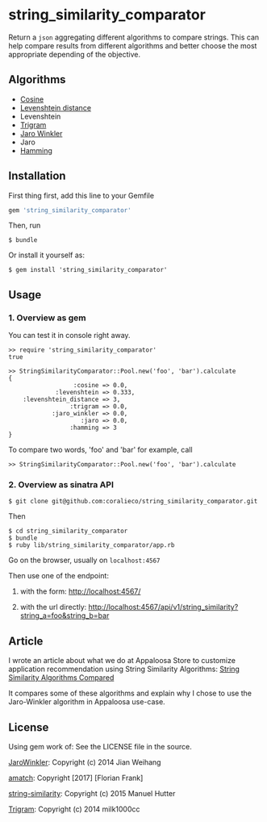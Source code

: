 # string_similarity_comparator

Return a `json` aggregating different algorithms to compare strings.
This can help compare results from different algorithms and better choose the most appropriate depending of the objective.

## Algorithms

- [Cosine](https://en.wikipedia.org/wiki/Cosine_similarity)
- [Levenshtein distance](https://en.wikipedia.org/wiki/Levenshtein_distance)
- Levenshtein
- [Trigram](https://en.wikipedia.org/wiki/Trigram)
- [Jaro Winkler](https://en.wikipedia.org/wiki/Jaro%E2%80%93Winkler_distance)
- Jaro
- [Hamming](https://en.wikipedia.org/wiki/Hamming_code)

## Installation

First thing first, add this line to your Gemfile

```ruby
gem 'string_similarity_comparator'
```

Then, run

```
$ bundle
```

Or install it yourself as:

```
$ gem install 'string_similarity_comparator'
```

## Usage

### 1. Overview as gem

You can test it in console right away.

```
>> require 'string_similarity_comparator'
true
```

```
>> StringSimilarityComparator::Pool.new('foo', 'bar').calculate
{
                  :cosine => 0.0,
             :levenshtein => 0.333,
    :levenshtein_distance => 3,
                 :trigram => 0.0,
            :jaro_winkler => 0.0,
                    :jaro => 0.0,
                 :hamming => 3
}
```

To compare two words, 'foo' and 'bar' for example, call

```
>> StringSimilarityComparator::Pool.new('foo', 'bar').calculate
```

### 2. Overview as sinatra API

```
$ git clone git@github.com:coralieco/string_similarity_comparator.git
```

Then

```
$ cd string_similarity_comparator
$ bundle
$ ruby lib/string_similarity_comparator/app.rb
```

Go on the browser, usually on `localhost:4567`

Then use one of the endpoint:

1. with the form: <http://localhost:4567/>

2. with the url directly: <http://localhost:4567/api/v1/string_similarity?string_a=foo&string_b=bar>


## Article

I wrote an article about what we do at Appaloosa Store to customize application recommendation using String Similarity Algorithms: [String Similarity Algorithms Compared](https://medium.com/@appaloosastore/string-similarity-algorithms-compared-3f7b4d12f0ff)

It compares some of these algorithms and explain why I chose to use the Jaro-Winkler algorithm in Appaloosa use-case.

## License

Using gem work of:
See the LICENSE file in the source.

[JaroWinkler](https://github.com/tonytonyjan/jaro_winkler/blob/master/README.md): Copyright (c) 2014 Jian Weihang

[amatch](https://github.com/flori/amatch/blob/master/README.md): Copyright [2017] [Florian Frank]

[string-similarity](https://github.com/mhutter/string-similarity): Copyright (c) 2015 Manuel Hutter

[Trigram](https://github.com/milk1000cc/trigram): Copyright (c) 2014 milk1000cc
